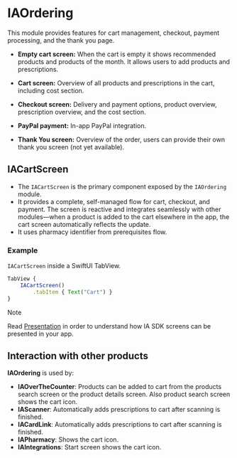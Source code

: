 # IAOrdering

This module provides features for cart management, checkout, payment processing, and the thank you page.

* **Empty cart screen:** When the cart is empty it shows recommended products and products of the month. It allows users to add products and prescriptions.
    
* **Cart screen:** Overview of all products and prescriptions in the cart, including cost section.
    
* **Checkout screen:** Delivery and payment options, product overview, prescription overview, and the cost section.
    
* **PayPal payment:** In-app PayPal integration.
    
* **Thank You screen:** Overview of the order, users can provide their own thank you screen (not yet available).
    

## IACartScreen

* The `IACartScreen` is the primary component exposed by the `IAOrdering` module. 
* It provides a complete, self-managed flow for cart, checkout, and payment. The screen is reactive and integrates seamlessly with other modules—when a product is added to the cart elsewhere in the app, the cart screen automatically reflects the update.
* It uses pharmacy identifier from prerequisites flow.
  

### Example

`IACartScreen` inside a SwiftUI TabView.

```javascript
TabView {   
    IACartScreen()
        .tabItem { Text("Cart") }
}

```

> [!NOTE]
> Read [Presentation](./Presentation.md) in order to understand how IA SDK screens can be presented in your app.  

## Interaction with other products

**IAOrdering** is used by:
  * **IAOverTheCounter**: Products can be added to cart from the products search screen or the product details screen. Also product search screen shows the cart icon.
  * **IAScanner**: Automatically adds prescriptions to cart after scanning is finished.
  * **IACardLink**: Automatically adds prescriptions to cart after scanning is finished.
  * **IAPharmacy**: Shows the cart icon.
  * **IAIntegrations**: Start screen shows the cart icon.

  
